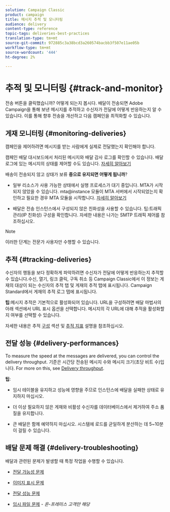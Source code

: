 ```yaml
---
solution: Campaign Classic
product: campaign
title: 메시지 추적 및 모니터링
audience: delivery
content-type: reference
topic-tags: deliveries-best-practices
translation-type: tm+mt
source-git-commit: 972885c3a38bcd3a260574bacbb3f507e11ae05b
workflow-type: tm+mt
source-wordcount: '444'
ht-degree: 2%

---
```



# 추적 및 모니터링 {#track-and-monitor}

전송 버튼을 클릭했습니까? 어떻게 되는지 봅시다. 배달이 전송되면 Adobe Campaign을 통해 보낸 메시지를 추적하고 수신자가 전달에 어떻게 반응하는지 알 수 있습니다. 이를 통해 향후 전송을 개선하고 다음 캠페인을 최적화할 수 있습니다.

## 게재 모니터링 {#monitoring-deliveries}

캠페인을 제어하려면 메시지를 받는 사람에게 실제로 전달했는지 확인해야 합니다.

캠페인 배달 대시보드에서 처리된 메시지와 배달 감사 로그를 확인할 수 있습니다.
배달 로그에 있는 메시지의 상태를 제어할 수도 있습니다. [자세히 알아보기](../../delivery/using/monitoring-a-delivery.md#delivery-dashboard)

배송이 전송되지 않고 상태가 보류 **중으로 유지되면 어떻게 됩니까**?

* 일부 리소스가 사용 가능한 상태에서 실행 프로세스가 대기 중입니다. MTA가 시작되지 않았을 수 있습니다.
mta@instance 모듈이 MTA 서버에서 시작되었는지 확인하고 필요한 경우 MTA 모듈을 시작합니다. [자세히 알아보기](../../production/using/administration.md)

* 배달은 전송 인스턴스에서 구성되지 않은 친화성을 사용할 수 있습니다.
팁:트래픽 관리(IP 친화성) 구성을 확인합니다. 자세한 내용은 나가는 SMTP 트래픽 제어를 참조하십시오.

>[!NOTE]
>
>이러한 단계는 전문가 사용자만 수행할 수 있습니다.

## 추적 {#tracking-deliveries}

수신자의 행동을 보다 정확하게 파악하려면 수신자가 전달에 어떻게 반응하는지 추적할 수 있습니다.수신, 열기, 링크 클릭, 구독 취소 등 Campaign Classic에서 이 정보는 게재의 대상이 되는 수신자의 추적 탭 및 게재의 추적 탭에 표시됩니다. Campaign Standard에서 게재의 추적 로그 탭에 표시됩니다.

**팁**:메시지 추적은 기본적으로 활성화되어 있습니다. URL을 구성하려면 배달 마법사의 아래 섹션에서 URL 표시 옵션을 선택합니다. 메시지의 각 URL에 대해 추적을 활성화할지 여부를 선택할 수 있습니다.

자세한 내용은 추적 [구성](../../delivery/using/how-to-configure-tracked-links.md) 섹션 및 [추적 지표](../../reporting/using/delivery-reports.md#tracking-indicators) 설명을 참조하십시오.

## 전달 성능 {#delivery-performances}

To measure the speed at the messages are delivered, you can control the delivery throughput. 기준은 시간당 전송된 메시지 수와 메시지 크기(초당 비트 수)입니다. For more on this, see [Delivery throughput](../../reporting/using/global-reports.md#delivery-throughput).

**팁**:

* 임시 테이블을 유지하고 성능에 영향을 주므로 인스턴스에 배달을 실패한 상태로 유지하지 마십시오.

* 더 이상 필요하지 않은 게재와 비활성 수신자를 데이터베이스에서 제거하여 주소 품질을 유지합니다.

* 큰 배달은 함께 예약하지 마십시오. 시스템에 로드를 균일하게 분산하는 데 5~10분이 걸릴 수 있습니다.

## 배달 문제 해결 {#delivery-troubleshooting}

배달과 관련된 문제가 발생할 때 특정 작업을 수행할 수 있습니다.

* [전달 가능성 문제](../../production/using/performance-and-throughput-issues.md#deliverability_issues)

* [이미지 표시 문제](../../production/using/image-display-issues.md)

* [전달 성능 문제](../../delivery/using/monitoring-a-delivery.md#performance_issues)

* [임시 파일 문제](../../production/using/temporary-files.md) - *온-프레미스 고객만 해당*
